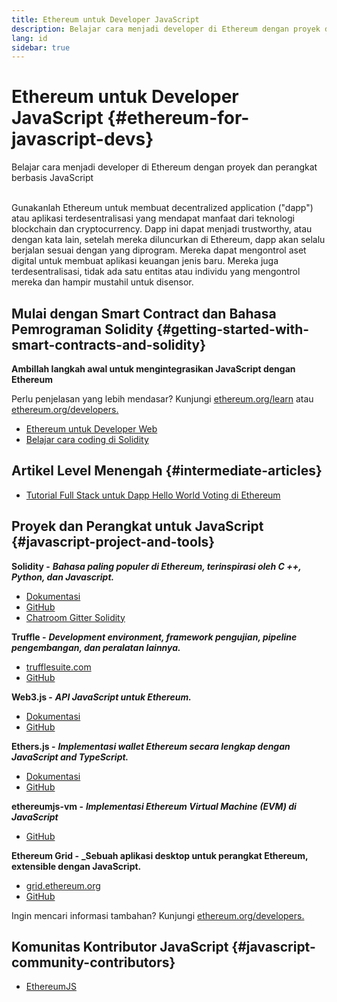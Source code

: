 ```yaml
---
title: Ethereum untuk Developer JavaScript
description: Belajar cara menjadi developer di Ethereum dengan proyek dan perangkat berbasis JavaScript
lang: id
sidebar: true
---
```


# Ethereum untuk Developer JavaScript {#ethereum-for-javascript-devs}

<div class="featured">Belajar cara menjadi developer di Ethereum dengan proyek dan perangkat berbasis JavaScript</div><br/>

Gunakanlah Ethereum untuk membuat decentralized application ("dapp") atau aplikasi terdesentralisasi yang mendapat manfaat dari teknologi blockchain dan cryptocurrency. Dapp ini dapat menjadi trustworthy, atau dengan kata lain, setelah mereka diluncurkan di Ethereum, dapp akan selalu berjalan sesuai dengan yang diprogram. Mereka dapat mengontrol aset digital untuk membuat aplikasi keuangan jenis baru. Mereka juga terdesentralisasi, tidak ada satu entitas atau individu yang mengontrol mereka dan hampir mustahil untuk disensor.

## Mulai dengan Smart Contract dan Bahasa Pemrograman Solidity {#getting-started-with-smart-contracts-and-solidity}

**Ambillah langkah awal untuk mengintegrasikan JavaScript dengan Ethereum**

Perlu penjelasan yang lebih mendasar? Kunjungi [ethereum.org/learn](/id/learn/) atau [ethereum.org/developers.](/id/developers/)

- [Ethereum untuk Developer Web](https://medium.com/@mvmurthy/ethereum-for-web-developers-890be23d1d0c)
- [Belajar cara coding di Solidity](https://cryptozombies.io/)

## Artikel Level Menengah {#intermediate-articles}

- [Tutorial Full Stack untuk Dapp Hello World Voting di Ethereum](https://medium.com/@mvmurthy/full-stack-hello-world-voting-ethereum-dapp-tutorial-part-1-40d2d0d807c2)

## Proyek dan Perangkat untuk JavaScript {#javascript-project-and-tools}

**Solidity -** **_Bahasa paling populer di Ethereum, terinspirasi oleh C ++, Python, dan Javascript._**

- [Dokumentasi](https://solidity.readthedocs.io)
- [GitHub](https://github.com/ethereum/solidity/)
- [Chatroom Gitter Solidity](https://gitter.im/ethereum/solidity/)

**Truffle -** **_Development environment, framework pengujian, pipeline pengembangan, dan peralatan lainnya._**

- [trufflesuite.com](https://www.trufflesuite.com/)
- [GitHub](https://github.com/trufflesuite/truffle)

**Web3.js -** **_API JavaScript untuk Ethereum._**

- [Dokumentasi](https://web3js.readthedocs.io/en/1.0/)
- [GitHub](https://github.com/ethereum/web3.js/)

**Ethers.js -** **_Implementasi wallet Ethereum secara lengkap dengan JavaScript and TypeScript._**

- [Dokumentasi](https://docs.ethers.io/ethers.js/html/)
- [GitHub](https://github.com/ethers-io/ethers.js/)

**ethereumjs-vm -** **_Implementasi Ethereum Virtual Machine (EVM) di JavaScript_**

- [GitHub](https://github.com/ethereumjs/ethereumjs-vm)

**Ethereum Grid -** **\_Sebuah aplikasi desktop untuk perangkat Ethereum, extensible dengan JavaScript.**

- [grid.ethereum.org](https://grid.ethereum.org)
- [GitHub](https://github.com/ethereum/grid)

Ingin mencari informasi tambahan? Kunjungi [ethereum.org/developers.](/id/developers/)

## Komunitas Kontributor JavaScript {#javascript-community-contributors}

- [EthereumJS](https://ethereumjs.github.io)
